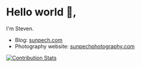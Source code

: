 # Hello world 👋, 

I'm Steven.

* Blog: [sunpech.com](https://sunpech.com)
* Photography website: [sunpechphotography.com](https://sunpechphotography.com)

[![Contribution Stats](https://github-contribution-stats.vercel.app/api/?username=sunpech)](https://github.com/LordDashMe/github-contribution-stats/)

<!--
**sunpech/sunpech** is a ✨ _special_ ✨ repository because its `README.md` (this file) appears on your GitHub profile.

Here are some ideas to get you started:

- 🔭 I’m currently working on ...
- 🌱 I’m currently learning ...
- 👯 I’m looking to collaborate on ...
- 🤔 I’m looking for help with ...
- 💬 Ask me about ...
- 📫 How to reach me: ...
- 😄 Pronouns: ...
- ⚡ Fun fact: ...
-->
